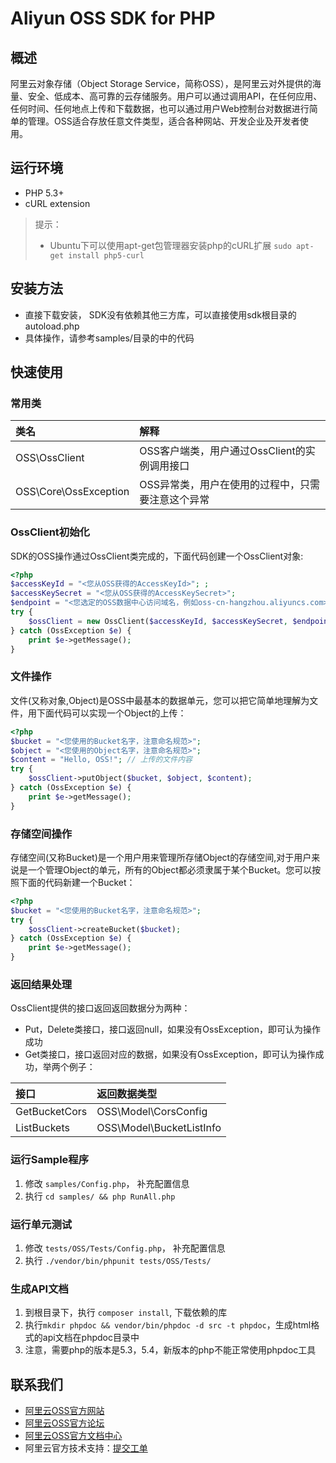 # Aliyun OSS SDK for PHP

## 概述

阿里云对象存储（Object Storage Service，简称OSS），是阿里云对外提供的海量、安全、低成本、高可靠的云存储服务。用户可以通过调用API，在任何应用、任何时间、任何地点上传和下载数据，也可以通过用户Web控制台对数据进行简单的管理。OSS适合存放任意文件类型，适合各种网站、开发企业及开发者使用。


## 运行环境
- PHP 5.3+
- cURL extension

> 提示：
> - Ubuntu下可以使用apt-get包管理器安装php的cURL扩展 `sudo apt-get install php5-curl` 

## 安装方法
- 直接下载安装， SDK没有依赖其他三方库，可以直接使用sdk根目录的autoload.php
- 具体操作，请参考samples/目录的中的代码

## 快速使用

### 常用类

| 类名 | 解释 |
|:------------------|:------------------------------------|
|OSS\OssClient | OSS客户端类，用户通过OssClient的实例调用接口 |
|OSS\Core\OssException | OSS异常类，用户在使用的过程中，只需要注意这个异常|

### OssClient初始化

SDK的OSS操作通过OssClient类完成的，下面代码创建一个OssClient对象:

```php
<?php
$accessKeyId = "<您从OSS获得的AccessKeyId>"; ;
$accessKeySecret = "<您从OSS获得的AccessKeySecret>";
$endpoint = "<您选定的OSS数据中心访问域名，例如oss-cn-hangzhou.aliyuncs.com>";
try {
	$ossClient = new OssClient($accessKeyId, $accessKeySecret, $endpoint);
} catch (OssException $e) {
	print $e->getMessage();
}
```

### 文件操作

文件(又称对象,Object)是OSS中最基本的数据单元，您可以把它简单地理解为文件，用下面代码可以实现一个Object的上传：

```php
<?php
$bucket = "<您使用的Bucket名字，注意命名规范>";
$object = "<您使用的Object名字，注意命名规范>";
$content = "Hello, OSS!"; // 上传的文件内容
try {
	$ossClient->putObject($bucket, $object, $content);
} catch (OssException $e) {
	print $e->getMessage();
}
```

### 存储空间操作

存储空间(又称Bucket)是一个用户用来管理所存储Object的存储空间,对于用户来说是一个管理Object的单元，所有的Object都必须隶属于某个Bucket。您可以按照下面的代码新建一个Bucket：
   
```php
<?php
$bucket = "<您使用的Bucket名字，注意命名规范>";
try {
	$ossClient->createBucket($bucket);
} catch (OssException $e) {
	print $e->getMessage();
}
```
	
### 返回结果处理

OssClient提供的接口返回返回数据分为两种：

* Put，Delete类接口，接口返回null，如果没有OssException，即可认为操作成功
* Get类接口，接口返回对应的数据，如果没有OssException，即可认为操作成功，举两个例子：

|接口 | 返回数据类型 |
|:----|:-----------|
|GetBucketCors|OSS\Model\CorsConfig|
|ListBuckets|OSS\Model\BucketListInfo|

    
### 运行Sample程序
	
1. 修改 `samples/Config.php`， 补充配置信息
2. 执行 `cd samples/ && php RunAll.php`

### 运行单元测试

1. 修改 `tests/OSS/Tests/Config.php`， 补充配置信息
2. 执行 `./vendor/bin/phpunit tests/OSS/Tests/`
    
### 生成API文档

1. 到根目录下，执行 `composer install`, 下载依赖的库
2. 执行`mkdir phpdoc && vendor/bin/phpdoc -d src -t phpdoc`，生成html格式的api文档在phpdoc目录中
3. 注意，需要php的版本是5.3，5.4，新版本的php不能正常使用phpdoc工具

## 联系我们

- [阿里云OSS官方网站](http://oss.aliyun.com)
- [阿里云OSS官方论坛](http://bbs.aliyun.com)
- [阿里云OSS官方文档中心](http://www.aliyun.com/product/oss#Docs)
- 阿里云官方技术支持：[提交工单](https://workorder.console.aliyun.com/#/ticket/createIndex)